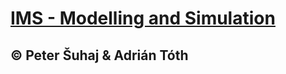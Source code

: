 # [IMS - Modelling and Simulation](https://www.fit.vutbr.cz/study/courses/index.php.en?id=12167)
## © Peter Šuhaj & Adrián Tóth

